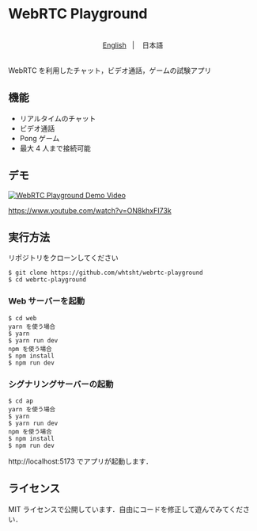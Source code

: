 # WebRTC Playground

</br>
<div align="center">
    <a href="https://github.com/whtsht/webrtc-playground/blob/main/README.md">English</a>
    &nbsp;&nbsp;| &nbsp;&nbsp;
    日本語
</div>
</br>

WebRTC を利用したチャット，ビデオ通話，ゲームの試験アプリ

## 機能

- リアルタイムのチャット
- ビデオ通話
- Pong ゲーム
- 最大 4 人まで接続可能

## デモ

[![WebRTC Playground Demo Video](https://img.youtube.com/vi/ON8khxFI73k/0.jpg)](https://www.youtube.com/watch?v=ON8khxFI73k)

https://www.youtube.com/watch?v=ON8khxFI73k

## 実行方法

リポジトリをクローンしてください

```
$ git clone https://github.com/whtsht/webrtc-playground
$ cd webrtc-playground
```

### Web サーバーを起動

```
$ cd web
yarn を使う場合
$ yarn
$ yarn run dev
npm を使う場合
$ npm install
$ npm run dev
```

### シグナリングサーバーの起動

```
$ cd ap
yarn を使う場合
$ yarn
$ yarn run dev
npm を使う場合
$ npm install
$ npm run dev
```

http://localhost:5173 でアプリが起動します．

## ライセンス

MIT ライセンスで公開しています．自由にコードを修正して遊んでみてください．
